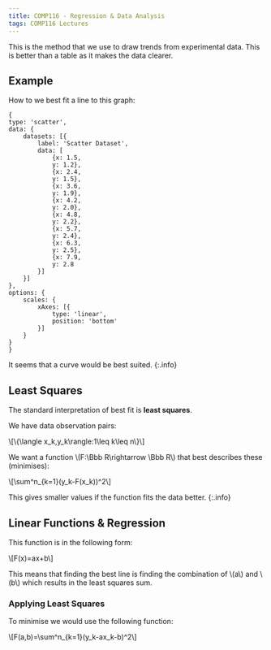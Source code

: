 ```yaml
---
title: COMP116 - Regression & Data Analysis
tags: COMP116 Lectures
---
```

This is the method that we use to draw trends from experimental data. This is better than a table as it makes the data clearer.

## Example
How to we best fit a line to this graph:

```chart
{
type: 'scatter',
data: {
	datasets: [{
		label: 'Scatter Dataset',
		data: [
			{x: 1.5,
			y: 1.2},
			{x: 2.4,
			y: 1.5},
			{x: 3.6,
			y: 1.9},
			{x: 4.2,
			y: 2.0},
			{x: 4.8,
			y: 2.2},
			{x: 5.7,
			y: 2.4},
			{x: 6.3,
			y: 2.5},
			{x: 7.9,
			y: 2.8
        }]
    }]
},
options: {
    scales: {
        xAxes: [{
            type: 'linear',
            position: 'bottom'
        }]
    }
}
}
```

It seems that a curve would be best suited.
{:.info}

## Least Squares
The standard interpretation of best fit is **least squares**.

We have data observation pairs:

&#92;[&#92;{\langle x_k,y_k\rangle:1\leq k\leq n&#92;}&#92;]

We want a function &#92;(F:\Bbb R\rightarrow \Bbb R&#92;) that best describes these (minimises):

&#92;[\sum^n&#95;&#123;k=1}(y_k-F(x_k))^2&#92;]

This gives smaller values if the function fits the data better.
{:.info}

## Linear Functions & Regression
This function is in the following form:

&#92;[F(x)=ax+b&#92;]

This means that finding the best line is finding the combination of &#92;(a&#92;) and &#92;(b&#92;) which results in the least squares sum.

### Applying Least Squares
To minimise we would use the following function:

&#92;[F(a,b)=\sum^n&#95;&#123;k=1}(y_k-ax_k-b)^2&#92;]

